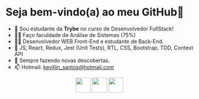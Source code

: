 <h1>Seja bem-vindo(a) ao meu GitHub👋</h1>

- 🔭 Sou estudante da **Trybe** no curso de Desenvolvedor FullStack!
- 👨‍🏫 Faço faculdade de Análise de Sistemas (75%)
- 👩‍💻 Desenvolvedor WEB Front-End e estudante de Back-End.
- 🔭 JS, React, Redux, Jest (Unit Tests), RTL, CSS, Bootstrap, TDD, Context API
- 🌱 Sempre fazendo novas descobertas.
- 📫 Hotmail: kevillin_santos@hotmail.com

<div class="logos" align="center">
<img src="https://cdn.jsdelivr.net/gh/devicons/devicon/icons/html5/html5-original-wordmark.svg" height="40px" width="40px"/>
<img src="https://cdn.jsdelivr.net/gh/devicons/devicon/icons/css3/css3-original-wordmark.svg" height="40px" width="40px"/>
<img src="https://cdn.jsdelivr.net/gh/devicons/devicon/icons/javascript/javascript-original.svg" height="40px" width="40px"/>
</div>
